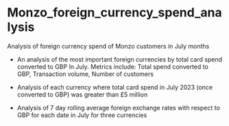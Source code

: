 # Monzo_foreign_currency_spend_analysis
Analysis of foreign currency spend of Monzo customers in July months

- An analysis of the most important foreign currencies by total card spend converted to GBP In July. Metrics include:
      Total spend converted to GBP,
      Transaction volume,
      Number of customers

- Analysis of each currency where total card spend in July 2023 (once converted to GBP) was greater than £5 million
  
- Analysis of 7 day rolling average foreign exchange rates with respect to GBP for each date in July for three currencies

